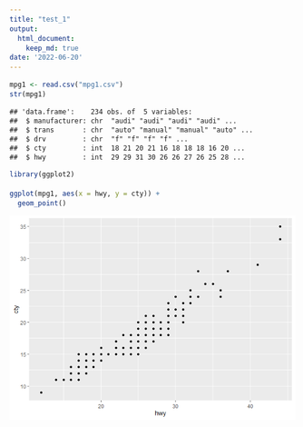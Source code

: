 ```yaml
---
title: "test_1"
output:
  html_document:
    keep_md: true
date: '2022-06-20'
---
```





```r
mpg1 <- read.csv("mpg1.csv")
str(mpg1)
```

```
## 'data.frame':	234 obs. of  5 variables:
##  $ manufacturer: chr  "audi" "audi" "audi" "audi" ...
##  $ trans       : chr  "auto" "manual" "manual" "auto" ...
##  $ drv         : chr  "f" "f" "f" "f" ...
##  $ cty         : int  18 21 20 21 16 18 18 18 16 20 ...
##  $ hwy         : int  29 29 31 30 26 26 27 26 25 28 ...
```


```r
library(ggplot2)

ggplot(mpg1, aes(x = hwy, y = cty)) +
  geom_point()
```

![](test_1_files/figure-html/unnamed-chunk-2-1.png)<!-- -->

